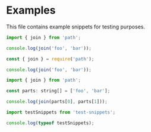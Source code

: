 # Examples

This file contains example snippets for testing purposes.

<!-- snippet: js -->
```js
import { join } from 'path';

console.log(join('foo', 'bar'));
```

<!-- snippet: cjs -->
```js
const { join } = require('path');

console.log(join('foo', 'bar'));
```

<!-- snippet: ts -->
```js
import { join } from 'path';

const parts: string[] = ['foo', 'bar'];

console.log(join(parts[0], parts[1]));
```

<!-- snippet: js, ts -->
```js
import testSnippets from 'test-snippets';

console.log(typeof testSnippets);
```
